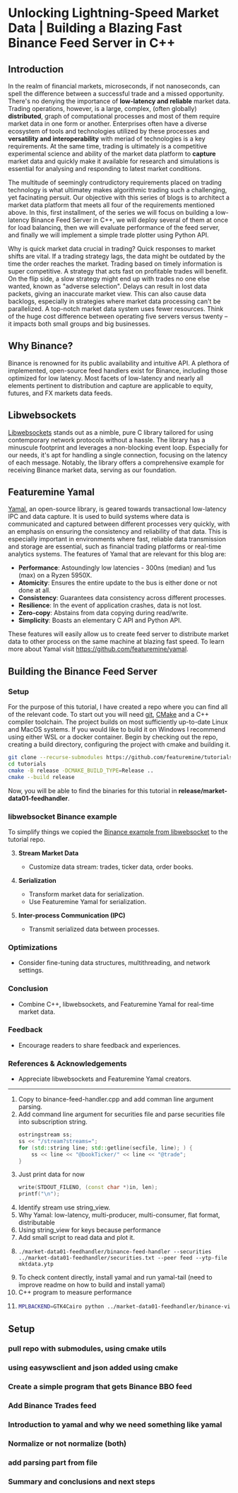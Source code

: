 # Unlocking Lightning-Speed Market Data | Building a Blazing Fast Binance Feed Server in C++

## **Introduction**

In the realm of financial markets, microseconds, if not nanoseconds, can spell the difference between a successful trade and a missed opportunity. There's no denying the importance of **low-latency and reliable** market data. Trading operations, however, is a large, complex, (often globally) **distributed**, graph of computational processes and most of them require market data in one form or another. Enterprises often have a diverse ecosystem of tools and technologies utilized by these processes and **versatility and interoperability** with meriad of technologies is a key requirements. At the same time, trading is ultimately is a competitive experimental science and ability of the market data platform to **capture** market data and quickly make it available for research and simulations is essential for analysing and responding to latest market conditions.

The multitude of seemingly contrudictory requirements placed on trading technology is what ultimatey makes algorithmic trading such a challenging, yet facinating persuit. Our objective with this series of blogs is to architect a market data platform that meets all four of the requirements mentioned above. In this, first installment, of the series we will focus on building a low-latency Binance Feed Server in C++, we will deploy several of them at once for load balancing, then we will evaluate performance of the feed server, and finally we will implement a simple trade plotter using Python API.

Why is quick market data crucial in trading? Quick responses to market shifts are vital. If a trading strategy lags, the data might be outdated by the time the order reaches the market. Trading based on timely information is super competitive. A strategy that acts fast on profitable trades will benefit. On the flip side, a slow strategy might end up with trades no one else wanted, known as "adverse selection". Delays can result in lost data packets, giving an inaccurate market view. This can also cause data backlogs, especially in strategies where market data processing can't be parallelized. A top-notch market data system uses fewer resources. Think of the huge cost difference between operating five servers versus twenty – it impacts both small groups and big businesses.

## **Why Binance?**
Binance is renowned for its public availability and intuitive API. A plethora of implemented, open-source feed handlers exist for Binance, including those optimized for low latency. Most facets of low-latency and nearly all elements pertinent to distribution and capture are applicable to equity, futures, and FX markets data feeds.

## **Libwebsockets**
[Libwebsockets](https://github.com/warmcat/libwebsockets) stands out as a nimble, pure C library tailored for using contemporary network protocols without a hassle. The library has a minuscule footprint and leverages a non-blocking event loop. Especially for our needs, it's apt for handling a single connection, focusing on the latency of each message. Notably, the library offers a comprehensive example for receiving Binance market data, serving as our foundation.

## **Featuremine Yamal**
[Yamal](https://github.com/featuremine/yamal), an open-source library, is geared towards transactional low-latency IPC and data capture. It is used to build systems where data is communicated and captured between different processes very quickly, with an emphasis on ensuring the consistency and reliability of that data. This is especially important in environments where fast, reliable data transmission and storage are essential, such as financial trading platforms or real-time analytics systems. The features of Yamal that are relevant for this blog are:
- **Performance**: Astoundingly low latencies - 300ns (median) and 1us (max) on a Ryzen 5950X.
- **Atomicity**: Ensures the entire update to the bus is either done or not done at all.
- **Consistency**: Guarantees data consistency across different processes.
- **Resilience**: In the event of application crashes, data is not lost.
- **Zero-copy**: Abstains from data copying during read/write.
- **Simplicity**: Boasts an elementary C API and Python API.

These features will easily allow us to create feed server to distribute market data to other process on the same machine at blazing fast speed. To learn more about Yamal visit https://github.com/featuremine/yamal.
## **Building the Binance Feed Server**

### **Setup**
For the purpose of this tutorial, I have created a repo where you can find all of the relevant code. To start out you will need [git](https://git-scm.com/downloads), [CMake](https://cmake.org/download) and a C++ compiler toolchain. The project builds on most sufficiently up-to-date Linux and MacOS systems. If you would like to build it on Windows I recommend using either WSL or a docker container.
Begin by checking out the repo, creating a build directory, configuring the project with cmake and building it.
```bash
git clone --recurse-submodules https://github.com/featuremine/tutorials
cd tutorials
cmake -B release -DCMAKE_BUILD_TYPE=Release ..
cmake --build release
```
Now, you will be able to find the binaries for this tutorial in **release/market-data01-feedhandler**.

### **libwebsocket Binance example**
To simplify things we copied the [Binance example from libwebsocket](https://github.com/featuremine/tutorials/blob/main/market-data01-feedhandler/minimal-ws-client-binance.c) to the tutorial repo. 

3. **Stream Market Data**
   - Customize data stream: trades, ticker data, order books.

4. **Serialization**
   - Transform market data for serialization.
   - Use Featuremine Yamal for serialization.

5. **Inter-process Communication (IPC)**
   - Transmit serialized data between processes.

### **Optimizations**
- Consider fine-tuning data structures, multithreading, and network settings.

### **Conclusion**
- Combine C++, libwebsockets, and Featuremine Yamal for real-time market data.

### **Feedback**
- Encourage readers to share feedback and experiences.

### **References & Acknowledgements**
- Appreciate libwebsockets and Featuremine Yamal creators.


------------------------
1. Copy to binance-feed-handler.cpp and add comman line argument parsing.
1. Add command line argument for securities file and parse securities file into subscription string.
    ```c++
    ostringstream ss;
    ss << "/stream?streams=";
    for (std::string line; std::getline(secfile, line); ) {
        ss << line << "@bookTicker/" << line << "@trade";
    }
    ```
1. Just print data for now
    ```c++
    write(STDOUT_FILENO, (const char *)in, len);
    printf("\n");
    ```
1. Identify stream use string_view.
1. Why Yamal: low-latency, multi-producer, multi-consumer, flat format, distributable
1. Using string_view for keys because performance
1. Add small script to read data and plot it.
1.
    ```
    ./market-data01-feedhandler/binance-feed-handler --securities ../market-data01-feedhandler/securities.txt --peer feed --ytp-file mktdata.ytp
    ```
1. To check content directly, install yamal and run yamal-tail (need to improve readme on how to build and install yamal)
1. C++ program to measure performance
1.
    ```bash
    MPLBACKEND=GTK4Cairo python ../market-data01-feedhandler/binance-view.py --ytp-file mktdata.ytp --security btcusdt
    ```

## Setup
### pull repo with submodules, using cmake utils
### using easywsclient and json added using cmake
### Create a simple program that gets Binance BBO feed
### Add Binance Trades feed
### Introduction to yamal and why we need something like yamal
### Normalize or not normalize (both)
### add parsing part from file
### Summary and conclusions and next steps